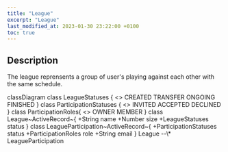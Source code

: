 ```yaml
---
title: "League"
excerpt: "League"
last_modified_at: 2023-01-30 23:22:00 +0100
toc: true
---
```


<script src="/assets/js/mermaid.min.js"></script>

## Description

The league reprensents a group of user's playing against each other with the same schedule.

<div class="mermaid">
classDiagram
  class LeagueStatuses {
    <<enumeration>>
    CREATED
    TRANSFER
    ONGOING
    FINISHED
  }
  class ParticipationStatuses {
    <<enumeration>>
    INVITED
    ACCEPTED
    DECLINED
  }
  class ParticipationRoles{
    <<enumeration>>
    OWNER
    MEMBER
  }
  class League~ActiveRecord~{
    +String name
    +Number size
    +LeagueStatuses status
  }
  class LeagueParticipation~ActiveRecord~{
    +ParticipationStatuses status
    +ParticipationRoles role
    +String email
  }
League --\* LeagueParticipation
</div>

